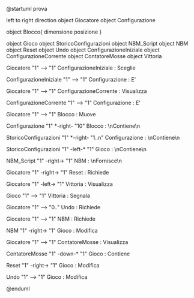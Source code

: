 
@startuml prova

left to right direction
object Giocatore
object Configurazione

object Blocco{
  dimensione
  posizione
}

object Gioco
object StoricoConfigurazioni
object NBM_Script
object NBM
object Reset
object Undo
object ConfigurazioneIniziale
object ConfigurazioneCorrente
object ContatoreMosse
object Vittoria

Giocatore "1" --> "1" ConfigurazioneIniziale : Sceglie

ConfigurazioneIniziale "1" --> "1" Configurazione : E'

Giocatore "1" --> "1" ConfigurazioneCorrente : Visualizza

ConfigurazioneCorrente "1" --> "1" Configurazione : E'

Giocatore "1" --> "1" Blocco : Muove

Configurazione "1" *-right- "10" Blocco : \nContiene\n

StoricoConfigurazioni "1" *-right- "1..n" Configurazione : \nContiene\n

StoricoConfigurazioni "1" -left-* "1" Gioco : \nContiene\n

NBM_Script "1" -right-> "1" NBM : \nFornisce\n

Giocatore "1" -right-> "1" Reset : Richiede

Giocatore "1" -left-> "1" Vittoria : Visualizza

Gioco "1" --> "1" Vittoria : Segnala

Giocatore "1" --> "0.." Undo : Richiede

Giocatore "1" --> "1" NBM : Richiede

NBM "1" -right-> "1" Gioco : Modifica

Giocatore "1" --> "1" ContatoreMosse : Visualizza

ContatoreMosse "1" -down-* "1" Gioco : Contiene

Reset "1" -right-> "1" Gioco : Modifica

Undo "1" --> "1" Gioco : Modifica

@enduml

